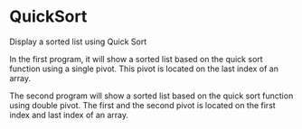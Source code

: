 # QuickSort
Display a sorted list using Quick Sort

In the first program, it will show a sorted list based on the quick sort function using a single pivot. This pivot is located on the last index of an array.

The second program will show a sorted list based on the quick sort function using double pivot. The first and the second pivot is located on the first index and last index of an array. 
